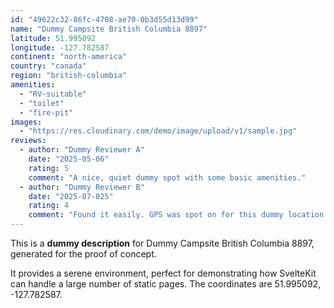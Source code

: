 ```yaml
---
id: "49622c32-86fc-4708-ae70-0b3d55d13d99"
name: "Dummy Campsite British Columbia 8897"
latitude: 51.995092
longitude: -127.782587
continent: "north-america"
country: "canada"
region: "british-columbia"
amenities:
  - "RV-suitable"
  - "toilet"
  - "fire-pit"
images:
  - "https://res.cloudinary.com/demo/image/upload/v1/sample.jpg"
reviews:
  - author: "Dummy Reviewer A"
    date: "2025-05-06"
    rating: 5
    comment: "A nice, quiet dummy spot with some basic amenities."
  - author: "Dummy Reviewer B"
    date: "2025-07-025"
    rating: 4
    comment: "Found it easily. GPS was spot on for this dummy location."
---
```


This is a **dummy description** for Dummy Campsite British Columbia 8897, generated for the proof of concept.

It provides a serene environment, perfect for demonstrating how SvelteKit can handle a large number of static pages. The coordinates are 51.995092, -127.782587.
